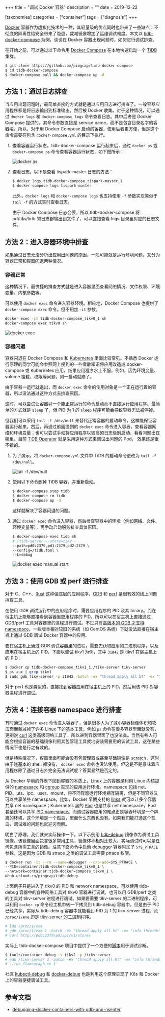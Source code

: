 +++
title = "调试 Docker 容器"
description = ""
date = 2019-12-22

[taxonomies]
categories = ["container"]
tags = ["diagnosis"]
+++

[Docker](https://www.docker.com/) 容器作为虚拟化技术的一种，其轻量级的优点同时也带来了一些缺点：不彻底的隔离性给安全带来了隐患，裁减镜像增加了运维调试难度。本文以 [tidb-docker-compose](https://github.com/pingcap/tidb-docker-compose) 为例，谈谈在 Docker 容器出现问题时，如何进行调试排查。

<!-- more -->

在开始之前，可以通过以下命令用 [Docker Compose](https://docs.docker.com/compose/) 在本地快速启动一个 [TiDB](https://github.com/pingcap/tidb) 集群。

```sh
$ git clone https://github.com/pingcap/tidb-docker-compose
$ cd tidb-docker-compose
$ docker-compose pull && docker-compose up -d
```

## 方法 1：通过日志排查

当应用出现问题时，最简单直接的方式就是通过应用日志进行排查了。一般容器应用程序都是将日志输出到标准输出，然后被 Docker 收集。对于这种情况，可以通过 `docker logs` 和 `docker-compose logs` 命令查看日志。其中后者是 Docker Compose 提供的，其命令参数直接是 service name，而不是包含目录名字的容器名。所以，对于用 Docker Compose 启动的容器，使用后者更方便，但是这个命令需要在包含 `docker-compose.yml` 的目录下执行。

1. 查看容器运行状态。tidb-docker-compose 运行起来后，通过 `docker ps` 或 `docker-compose ps` 命令查看容器运行状态，如下图所示：

    ![docker ps](/images/docker-ps.png)

2. 查看日志。以下是查看 tispark-master 日志的方法：

    ```sh
    $ docker logs tidb-docker-compose_tispark-master_1
    $ docker-compose logs tispark-master
    ```

    此外，`docker logs` 和 `docker-compose logs` 也支持使用 `-f` 参数实现类似于 `tail -f` 的方式实时查看日志。

    由于 Docker Compose 日志会丢，所以 tidb-docker-compose 将 pd/tikv/tidb 的日志都输出到文件了，可以直接查看 logs 目录里对应的日志文件。

## 方法 2：进入容器环境中排查

如果通过日志无法分析出应用出问题的原因，一般可能就是运行环境问题，又分为[容器正常](#容器正常)和[容器闪退](#容器闪退)两种情况。

### 容器正常

这种情况下，最快捷的排查方式就是进入容器里面查看网络情况、文件权限、环境变量、内核参数等。

可以使用 `docker exec` 命令进入容器环境。相应地，Docker Compose 也提供了 `docker-compose exec` 命令，但不用加 `-it` 参数。

```sh
docker exec -it tidb-docker-compose_tikv0_1 sh
docker-compose exec tikv0 sh
```

![docker exec](/images/docker-exec.png)

### 容器闪退

容器闪退在 Docker Compose 和 [Kubernetes](https://kubernetes.io/) 里面比较常见。不熟悉 Docker 运行原理的同学可能会参照网上搜到的一些零散知识将应用改造成 docker-compose 或 Kubernetes 应用，结果应用程序水土不服。例如，因为环境变量、volume 挂载、权限等问题，刚一启动就崩了。

由于容器一运行就退出，而 `docker exec` 命令的使用对象是一个正在运行着的容器，所以没法通过这种方式去排查原因。

这时，可以尝试让容器以一个能正常运行的命令启动而不直接运行应用程序。最简单的方式就是 `sleep` 了，但 PID 为 1 的 `sleep` 程序可能会导致容器无法被停掉。

但我们可以采用 `tail -f /dev/null` 来替代正常容器的启动命令，这样能保证容器运行起来。然后，再通过前面提到的 `docker exec` 命令进入容器，查看容器网络和环境变量；也可以尝试手动将应用程序以较高的日志级别启动，看看问题出在哪里。目前 [TiDB Operator](https://github.com/pingcap/tidb-operator) 就是采用这种方式来调试出问题的 Pod，
效果还是很不错的。

1. 为了演示，将 `docker-compose.yml` 文件中 TiDB 的启动命令更改为 `tail -f /dev/null`。

    ![tail -f /dev/null](/images/tail-f-dev-null.png)

2. 使用以下命令删掉 TiDB 容器，并重新启动。

    ```sh
    $ docker-compose stop tidb
    $ docker-compose rm tidb
    $ docker-compose up -d
    ```

    这样就解决了容器闪退的问题。

3. 通过 `docker exec` 命令进入容器，然后检查容器中的环境（例如网络、文件、环境变量等），再手动启动服务排查具体原因。

    ```sh
    $ docker-compose exec tidb sh
    # /tidb-server --store=tikv \
    --path=pd0:2379,pd1:2379,pd2:2379 \
    --config=/tidb.toml \
    --L=debug
    ```

    ![docker exec manual start](/images/docker-exec-manual-start.png)

## 方法 3：使用 GDB 或 perf 进行排查

对于 C、C++、[Rust](https://www.rust-lang.org/) 这种偏底层的应用程序，[GDB](https://en.wikipedia.org/wiki/GNU_Debugger) 和 [perf](https://en.wikipedia.org/wiki/Perf_(Linux)) 是很有效的线上问题排查工具。

在使用 GDB 调试运行中的应用程序时，需要应用程序的 PID 及其 binary。而在宿主机上能够直接看到容器里应用程序的 PID，所以可以在宿主机上直接通过 GDB/perf 工具对容器里的进程进行调试。不过只有[高版本的 GDB 才支持 namespace](https://sourceware.org/bugzilla/show_bug.cgi?id=18368)，一些版本相对较旧的系统（如 CentOS 系统）下就没法直接在宿主机上通过 GDB 调试 Docker 容器中的应用。

要在宿主机上通过 GDB 调试容器里的进程，需要先获取应用的二进制程序，以及应用在宿主机上的 PID。下面以调试 tikv1 为例，其中 `31842` 是 tikv1 在宿主机上的 PID：

```sh
$ docker cp tidb-docker-compose_tikv1_1:/tikv-server tikv-server
$ ps aux | grep tikv1
$ sudo gdb tikv-server -p 31842 -batch -ex "thread apply all bt" -ex "info threads"
```

对于 perf 也是类似的，直接找到容器应用在宿主机上的 PID，然后用该 PID 对容器进程进行调试。

## 方法 4：连接容器 namespace 进行排查

有时通过 `docker exec` 命令进入容器了，但是很多人为了减小容器镜像体积和攻击面而裁减掉了许多 Linux 下的基本工具，例如 `ps` 命令在很多容器里面就没有，更别说 [curl](https://curl.haxx.se/) 这类高级网络工具了，所以进到容器里面了也没法查。当然有些人可能会根据容器的基础镜像利用其包管理工具就地安装需要用的调试工具，这在某些情况下也是行之有效的。

但是特殊情况下，容器里面可能会没有包管理器或甚至基础镜像是 [scratch](https://docs.docker.com/develop/develop-images/baseimages/#create-a-simple-parent-image-using-scratch)，这时由于连基本的 shell 都没有， `docker exec` 命令也没法使用。但这是不是意味着应用程序除了通过日志外完全无法调试呢？答案显然是否定的。

从 Docker 华丽的外表下回到容器的本质上，Linux 上的容器是利用 Linux 内核提供的 [namespace](https://en.wikipedia.org/wiki/Linux_namespaces) 和 [cgroup](https://en.wikipedia.org/wiki/Cgroups) 实现的应用运行环境。namespace 包括 net、PID、uts、ipc、user、mount，将不同容器运行环境相互隔离，但是不同容器又可以共享某些 namespace。比如，Docker 早期支持的 [links](https://docs.docker.com/network/links/) 就可以让多个容器共享 net namespace；Kubernetes 里的 [Pod](https://kubernetes.io/docs/concepts/workloads/pods/pod/) 也是共享 net namespace，Pod 甚至还可以共享 [PID namespace](https://kubernetes.io/docs/tasks/configure-pod-container/share-process-namespace/)。而调试容器应用的难点正是容器环境是一个隔离的环境，这个环境是一个孤岛，里面什么东西也没有。如果我们能打通这个孤岛，调试难的问题也就迎刃而解。

明白了原理，我们就来实际操作一下。以下示例用 [tidb-debug](https://github.com/pingcap/tidb-docker-compose/blob/master/docker/debug/Dockerfile) 镜像作为调试工具镜像。该镜像里面包含很多常用工具，镜像体积相对比较大，实际调试时可以是任何包含所需工具的镜像。注意下面命令中启动 debugger 容器时加了 `SYS_PTRACE` 参数，这是因为 GDB 和 strace 之类的调试工具需要 ptrace 权限。

```sh
$ docker run -it --rm --name=debugger --cap-add=SYS_PTRACE \
--PID=container:tidb-docker-compose_tikv0_1 \
--network=container:tidb-docker-compose_tikv0_1 \
uhub.ucloud.cn/pingcap/tidb-debug
```

上面例子只是进入了 tikv0 的 PID 和 network namespace，可以使用 tidb-debug 容器中的各种网络工具对 tikv0 容器进行调试，也可以用 GDB/perf 之类的工具对 tikv-server 进程进行调试。如果要需要 tikv-server 的二进制程序，可以利用 `docker cp` 命令经主机中转一下拷贝到 tidb-debug 容器中。但是由于 PID 已经共享，实际从 tidb-debug 容器中就能看到 PID 为 1 的 tikv-server 进程，而 `/proc/1/exe` 即是 tikv-server 的二进制程序。

```sh
# ldd /proc/1/exe
# gdb /proc/1/exe 1 -batch -ex "thread apply all bt" -ex "info threads"
# curl http://pd0:2379/pd/api/v1/stores
```

实际上 tidb-docker-compose 项目中提供了一个方便的[脚本](https://github.com/pingcap/tidb-docker-compose/blob/master/tools/container_debug)用于调试诊断。

```sh
$ tools/container_debug -s tikv2 -p /tikv-server
# gdb /tikv-server 1 -batch -ex "thread apply all bt" -ex "info threads"
# ./run_flamegraph.sh 1
```

社区 [kubectl-debug](https://github.com/aylei/kubectl-debug) 和 [docker-debug](https://github.com/zeromake/docker-debug) 也是利用这个原理实现了 K8s 和 Docker 上的容器便捷调试工具。

## 参考文档

* [debugging-docker-containers-with-gdb-and-nsenter](https://blog.wnohang.net/index.php/2015/05/05/debugging-docker-containers-with-gdb-and-nsenter/)
